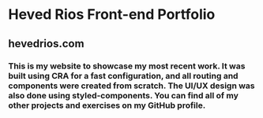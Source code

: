# Heved Rios Front-end Portfolio

## hevedrios.com

### This is my website to showcase my most recent work. It was built using CRA for a fast configuration, and all routing and components were created from scratch. The UI/UX design was also done using styled-components. You can find all of my other projects and exercises on my GitHub profile.